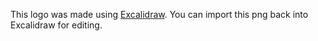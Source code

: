 This logo was made using [Excalidraw]. You can import this png back into Excalidraw for editing.

[excalidraw]: https://github.com/excalidraw/excalidraw
